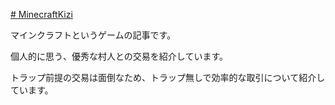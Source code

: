 [# MinecraftKizi](https://uni928.github.io/MinecraftKizi/)

マインクラフトというゲームの記事です。

個人的に思う、優秀な村人との交易を紹介しています。

トラップ前提の交易は面倒なため、トラップ無しで効率的な取引について紹介しています。
